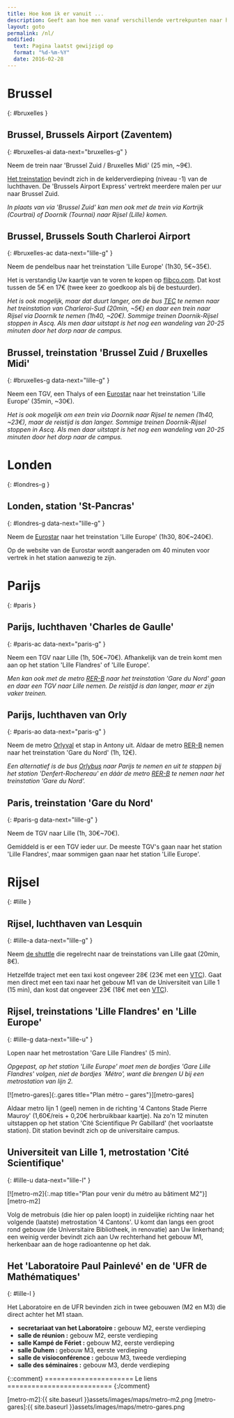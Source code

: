 ```yaml
---
title: Hoe kom ik er vanuit ...
description: Geeft aan hoe men vanaf verschillende vertrekpunten naar het 'laboratoire de mathématiques Paul Painlevé de Lille' komt..
layout: goto
permalink: /nl/
modified:
  text: Pagina laatst gewijzigd op
  format: "%d-%m-%Y"
  date: 2016-02-28
---
```


# <i class="cityicon-bruxelles"></i>Brussel
{: #bruxelles }

## Brussel, <i class="icon-flight"></i> Brussels Airport (Zaventem)
{: #bruxelles-ai data-next="bruxelles-g" }

Neem de trein naar 'Brussel Zuid / Bruxelles Midi' (25 min, ~9€).

[Het treinstation][brussels airport train station] bevindt zich in de kelderverdieping (niveau -1) van de luchthaven. De 'Brussels Airport Express' vertrekt meerdere malen per uur naar Brussel Zuid.

_In plaats van via 'Brussel Zuid' kan men ook met de trein via Kortrijk (Courtrai) of Doornik (Tournai) naar Rijsel (Lille) komen._

## Brussel, <i class="icon-flight"></i> Brussels South Charleroi Airport
{: #bruxelles-ac data-next="lille-g" }

Neem de pendelbus naar het treinstation 'Lille Europe' (1h30, 5€~35€).

Het is verstandig Uw kaartje van te voren te kopen op [flibco.com]. Dat kost tussen de 5€ en 17€ (twee keer zo goedkoop als bij de bestuurder).

_Het is ook mogelijk, maar dat duurt langer, om de bus [TEC] te nemen naar het treinstation van Charleroi-Sud (20min, ~5€) en daar een trein naar Rijsel via Doornik te nemen (1h40, ~20€). Sommige treinen Doornik-Rijsel stoppen in Ascq. Als men daar uitstapt is het nog een wandeling van 20-25 minuten door het dorp naar de campus._

## Brussel, <i class="icon-train"></i> treinstation 'Brussel Zuid / Bruxelles Midi'
{: #bruxelles-g data-next="lille-g" }

Neem een TGV, een Thalys of een [Eurostar] naar het treinstation 'Lille Europe' (35min, ~30€).

_Het is ook mogelijk om een trein via Doornik naar Rijsel te nemen (1h40, ~23€), maar de reistijd is dan langer. Sommige treinen Doornik-Rijsel stoppen in Ascq. Als men daar uitstapt is het nog een wandeling van 20-25 minuten door het dorp naar de campus._

# <i class="cityicon-london"></i>Londen
{: #londres-g }

## Londen, <i class="icon-train"></i> station 'St-Pancras'
{: #londres-g data-next="lille-g" }

Neem de [Eurostar] naar het treinstation 'Lille Europe' (1h30, 80€~240€).

Op de website van de Eurostar wordt aangeraden om 40 minuten voor vertrek in het station aanwezig te zijn.

# <i class="cityicon-paris"></i>Parijs
{: #paris }

## Parijs, <i class="icon-flight"></i> luchthaven 'Charles de Gaulle'
{: #paris-ac data-next="paris-g" }

Neem een TGV naar Lille (1h, 50€~70€). Afhankelijk van de trein komt men aan op het station 'Lille Flandres' of 'Lille Europe'.

_Men kan ook met de metro [RER-B] naar het treinstation 'Gare du Nord' gaan en daar een TGV naar Lille nemen. De reistijd is dan langer, maar er zijn vaker treinen._

## Parijs, <i class="icon-flight"></i> luchthaven van Orly
{: #paris-ao data-next="paris-g" }

Neem de metro [Orlyval] et stap in Antony uit. Aldaar de metro [RER-B] nemen naar het treinstation 'Gare du Nord' (1h, 12€).

_Een alternatief is de bus [Orlybus] naar Parijs te nemen en uit te stappen bij het station 'Denfert-Rochereau' en dáár de metro [RER-B] te nemen naar het treinstation 'Gare du Nord'._

## Paris, <i class="icon-train"></i> treinstation 'Gare du Nord'
{: #paris-g data-next="lille-g" }

Neem de TGV naar Lille (1h, 30€~70€).

Gemiddeld is er een TGV ieder uur. De meeste TGV's gaan naar het station 'Lille Flandres', maar sommigen gaan naar het station 'Lille Europe'.

# <i class="cityicon-lille"></i>Rijsel
{: #lille }

## Rijsel, <i class="icon-flight"></i> luchthaven van Lesquin
{: #lille-a data-next="lille-g" }

Neem [de shuttle][lille airport shuttle] die regelrecht naar de treinstations van Lille gaat (20min, 8€).

Hetzelfde traject met een taxi kost ongeveer 28€ (23€ met een [VTC][ecota.co]).
Gaat men direct met een taxi naar het gebouw M1 van de Universiteit van Lille 1 (15 min), dan kost dat ongeveer 23€ (18€ met een [VTC][ecota.co]).

## Rijsel, <i class="icon-train"></i> treinstations 'Lille Flandres' en 'Lille Europe'
{: #lille-g data-next="lille-u" }

Lopen naar het metrostation 'Gare Lille Flandres' (5 min).

_Opgepast, op het station 'Lille Europe' moet men de bordjes 'Gare Lille Flandres' volgen, niet de bordjes `Métro', want die brengen U bij een metrostation van lijn 2._

[![metro-gares]{:.gares title="Plan métro – gares"}][metro-gares]


Aldaar metro lijn 1 (geel) nemen in de richting '4 Cantons Stade Pierre Mauroy' (1,60€/reis + 0,20€ herbruikbaar kaartje).
Na zo'n 12 minuten uitstappen op het station 'Cité Scientifique Pr Gabillard' (het voorlaatste station). Dit station bevindt zich op de universitaire campus.

## Universiteit van Lille 1, <i class="icon-lille-metro"></i> metrostation 'Cité Scientifique'
{: #lille-u data-next="lille-l" }

[![metro-m2]{:.map title="Plan pour venir du métro au bâtiment M2"}][metro-m2]

Volg de metrobuis (die hier op palen loopt) in zuidelijke richting naar het volgende (laatste) metrostation '4 Cantons'. U komt dan langs een groot rond gebouw (de Universitaire Bibliotheek, in renovatie) aan Uw linkerhand; een weinig verder bevindt zich aan Uw rechterhand het gebouw M1, herkenbaar aan de hoge radioantenne op het dak.

## Het 'Laboratoire Paul Painlevé' en de 'UFR de Mathématiques'
{: #lille-l }

Het Laboratoire en de UFR bevinden zich in twee gebouwen (M2 en M3) die direct achter het M1 staan.

- **secretariaat van het Laboratoire :** gebouw M2, eerste verdieping
- **salle de réunion :** gebouw M2, eerste verdieping
- **salle Kampé de Fériet :** gebouw M2, eerste verdieping
- **salle Duhem :** gebouw M3, eerste verdieping
- **salle de visioconférence :** gebouw M3, tweede verdieping
- **salle des séminaires :** gebouw M3, derde verdieping

{::comment}
====================== Le liens ==========================
{:/comment}

[brussels airport train station]:http://www.brusselsairport.be/nl/passngr/to_from_brussels_airport/train/

[flibco.com]:https://www.flibco.com/nl
[TEC]:https://www.infotec.be/nl-be/medeplacer/horaires/ligne.aspx?ligne=CA

[Eurostar]:http://www.eurostar.com/nl-nl

[Orlyval]:https://www.orlyval.com/en
[RER-B]:https://www.transilien.com/lignes/rer-trains/rer-B
[Orlybus]:http://www.ratp.fr/nl/ratp/r_61848/orlybus/

[lille airport shuttle]:http://www.lille.aeroport.fr/getting-to-the-airport/shuttle/
[ecota.co]:https://app.ecota.co/en/courses/

[metro-m2]:{{ site.baseurl }}assets/images/maps/metro-m2.png
[metro-gares]:{{ site.baseurl }}assets/images/maps/metro-gares.png

